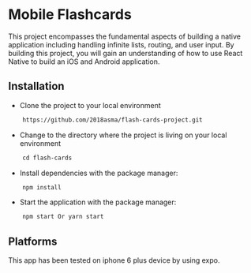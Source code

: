 # Mobile Flashcards
This project encompasses the fundamental aspects of building a native application including handling infinite lists, routing, and user input. By building this project, you will gain an understanding of how to use React Native to build an iOS and Android application.

## Installation
* Clone the project to your local environment
```diff
    https://github.com/2018asma/flash-cards-project.git
```
* Change to the directory where the project is living on your local environment
```diff
    cd flash-cards
```
* Install dependencies with the package manager:
```diff
    npm install
```
* Start the application with the package manager:
```diff
    npm start Or yarn start
```
## Platforms
This app has been tested on iphone 6 plus device by using expo.
